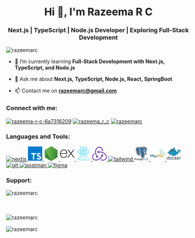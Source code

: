 <h1 align="center">Hi 👋, I'm Razeema R C</h1>
<h3 align="center">Next.js | TypeScript | Node.js Developer | Exploring Full-Stack Development</h3>

<p align="left"> <img src="https://komarev.com/ghpvc/?username=razeemarc&label=Profile%20views&color=0e75b6&style=flat" alt="razeemarc" /> </p>

- 🌱 I’m currently learning **Full-Stack Development with Next.js, TypeScript, and Node.js**

- 💬 Ask me about **Next.js, TypeScript, Node.js, React, SpringBoot**

- 📫 Contact me on **razeemarc@gmail.com**

<h3 align="left">Connect with me:</h3>
<p align="left">
<a href="https://linkedin.com/in/razeema-r-c-6a7316209" target="blank"><img align="center" src="https://raw.githubusercontent.com/rahuldkjain/github-profile-readme-generator/master/src/images/icons/Social/linked-in-alt.svg" alt="razeema-r-c-6a7316209" height="30" width="40" /></a>
<a href="https://instagram.com/razeema_r_c" target="blank"><img align="center" src="https://raw.githubusercontent.com/rahuldkjain/github-profile-readme-generator/master/src/images/icons/Social/instagram.svg" alt="razeema_r_c" height="30" width="40" /></a>
<a href="https://www.hackerrank.com/razeemarc" target="blank"><img align="center" src="https://raw.githubusercontent.com/rahuldkjain/github-profile-readme-generator/master/src/images/icons/Social/hackerrank.svg" alt="razeemarc" height="30" width="40" /></a>
</p>

<h3 align="left">Languages and Tools:</h3>
<p align="left"> 
<a href="https://nextjs.org/" target="_blank" rel="noreferrer"> <img src="https://cdn.worldvectorlogo.com/logos/nextjs-2.svg" alt="nextjs" width="40" height="40"/> </a> 
<a href="https://www.typescriptlang.org/" target="_blank" rel="noreferrer"> <img src="https://raw.githubusercontent.com/devicons/devicon/master/icons/typescript/typescript-original.svg" alt="typescript" width="40" height="40"/> </a> 
<a href="https://nodejs.org/" target="_blank" rel="noreferrer"> <img src="https://raw.githubusercontent.com/devicons/devicon/master/icons/nodejs/nodejs-original.svg" alt="nodejs" width="40" height="40"/> </a> 
<a href="https://expressjs.com" target="_blank" rel="noreferrer"> <img src="https://raw.githubusercontent.com/devicons/devicon/master/icons/express/express-original.svg" alt="express" width="40" height="40"/> </a> 
<a href="https://reactjs.org/" target="_blank" rel="noreferrer"> <img src="https://raw.githubusercontent.com/devicons/devicon/master/icons/react/react-original-wordmark.svg" alt="react" width="40" height="40"/> </a> 
<a href="https://redux.js.org" target="_blank" rel="noreferrer"> <img src="https://raw.githubusercontent.com/devicons/devicon/master/icons/redux/redux-original.svg" alt="redux" width="40" height="40"/> </a> 
<a href="https://tailwindcss.com/" target="_blank" rel="noreferrer"> <img src="https://www.vectorlogo.zone/logos/tailwindcss/tailwindcss-icon.svg" alt="tailwind" width="40" height="40"/> </a> 
<a href="https://www.postgresql.org/" target="_blank" rel="noreferrer"> <img src="https://raw.githubusercontent.com/devicons/devicon/master/icons/postgresql/postgresql-original-wordmark.svg" alt="postgresql" width="40" height="40"/> </a> 
<a href="https://www.mysql.com/" target="_blank" rel="noreferrer"> <img src="https://raw.githubusercontent.com/devicons/devicon/master/icons/mysql/mysql-original-wordmark.svg" alt="mysql" width="40" height="40"/> </a> 
<a href="https://www.docker.com/" target="_blank" rel="noreferrer"> <img src="https://raw.githubusercontent.com/devicons/devicon/master/icons/docker/docker-original-wordmark.svg" alt="docker" width="40" height="40"/> </a> 
<a href="https://git-scm.com/" target="_blank" rel="noreferrer"> <img src="https://www.vectorlogo.zone/logos/git-scm/git-scm-icon.svg" alt="git" width="40" height="40"/> </a> 
<a href="https://postman.com" target="_blank" rel="noreferrer"> <img src="https://www.vectorlogo.zone/logos/getpostman/getpostman-icon.svg" alt="postman" width="40" height="40"/> </a> 
<a href="https://www.figma.com/" target="_blank" rel="noreferrer"> <img src="https://www.vectorlogo.zone/logos/figma/figma-icon.svg" alt="figma" width="40" height="40"/> </a> 
</p>

<h3 align="left">Support:</h3>
<p><a href="https://www.buymeacoffee.com/razeemarc"> <img align="left" src="https://cdn.buymeacoffee.com/buttons/v2/default-yellow.png" height="50" width="210" alt="razeemarc" /></a></p>
<br/><br/><br/>

<p><img align="center" src="https://github-readme-stats.vercel.app/api/top-langs?username=razeemarc&show_icons=true&locale=en&layout=compact" alt="razeemarc" /></p>

<span><img align="center" src="https://github-readme-streak-stats.herokuapp.com/?user=razeemarc&" alt="razeemarc" /></span>
